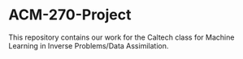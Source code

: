 # ACM-270-Project
This repository contains our work for the Caltech class for Machine Learning in Inverse Problems/Data Assimilation. 
